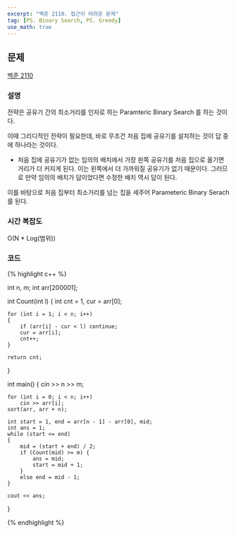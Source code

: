 ```yaml
---
excerpt: "백준 2110. 접근이 어려운 문제"
tag: [PS. Binary Search, PS. Greedy]
use_math: true
---
```

## 문제

[백준 2110](https://www.acmicpc.net/problem/2110)

### 설명

전략은 공유기 간의 최소거리를 인자로 하는 Paramteric Binary Search 를 하는 것이다.

이때 그리디적인 전략이 필요한데, 바로 무조건 처음 집에 공유기를 설치하는 것이 답 중에 하나라는 것이다.
+ 처음 집에 공유기가 없는 임의의 배치에서 가장 왼쪽 공유기를 처음 집으로 옮기면 거리가 더 커지게 된다. 이는 왼쪽에서 더 가까워질 공유기가 없기 때문이다. 그러므로 만약 임의의 배치가 답이었다면 수정한 배치 역시 답이 된다.

이를 바탕으로 처음 집부터 최소거리를 넘는 집을 세주어 Parameteric Binary Serach 를 된다.


### 시간 복잡도

O(N * Log(범위))


### 코드

{% highlight c++ %}

int n, m;
int arr[200001];

int Count(int l)
{
	int cnt = 1, cur = arr[0];

	for (int i = 1; i < n; i++)
	{
		if (arr[i] - cur < l) continue;
		cur = arr[i];
		cnt++;
	}
	
	return cnt;
}

int main()
{
	cin >> n >> m;

	for (int i = 0; i < n; i++)
		cin >> arr[i];
	sort(arr, arr + n);
	
	int start = 1, end = arr[n - 1] - arr[0], mid;
	int ans = 1;
	while (start <= end)
	{
		mid = (start + end) / 2;
		if (Count(mid) >= m) {
			ans = mid;
			start = mid + 1;
		}
		else end = mid - 1;
	}
	
	cout << ans;
}

{% endhighlight %}

